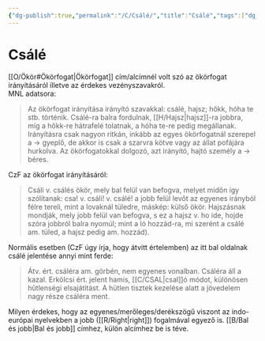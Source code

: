 ```yaml
---
{"dg-publish":true,"permalink":"/C/Csálé/","title":"Csálé","tags":["dg_uploaded"],"created":"2023-10-23T02:33","updated":"2023-10-25T01:12"}
---
```



# Csálé

[[O/Ökör#Ökörfogat\|Ökörfogat]] cím/alcímnél volt szó az ökörfogat irányításáról illetve az érdekes vezényszavakról.  
MNL adatsora:  
> Az ökörfogat irányítása irányító szavakkal: csálé, hajsz; hőkk, hóha te stb. történik. Csálé-ra balra fordulnak, [[H/Hajsz\|hajsz]]-ra jobbra, míg a hőkk-re hátrafelé tolatnak, a hóha te-re pedig megállanak. Irányításra csak nagyon ritkán, inkább az egyes ökörfogatnál szerepel a → gyeplő, de akkor is csak a szarvra kötve vagy az állat pofájára hurkolva. Az ökörfogatokkal dolgozó, azt irányító, hajtó személy a → béres.  

CzF az ökörfogat irányításáról:  
> Csáli v. csálés ökör, mely bal felül van befogva, melyet midőn így szólítanak: csa! v. csáli! v. csálé! a jobb felül levőt az egyenes irányból félre tereli, mint a lovaknál tüledre, máskép: külső ökör. Hajszásnak mondják, mely jobb felül van befogva, s ez a hajsz v. ho ide, hojde szóra jobbról balra nyomúl; mint a ló hozzád-ra, mi szerént a csálé am. tüled, a hajsz pedig am. hozzád).  

Normális esetben (CzF úgy írja, hogy átvitt értelemben) az itt bal oldalnak csálé jelentése annyi mint ferde:  
> Átv. ért. csáléra am. görbén, nem egyenes vonalban. Csáléra áll a kazal. Erkölcsi ért. jelent hamis, [[C/CSAL\|csal]]ó módot, különösen hűtlenségi elsajátitást. A hütlen tisztek kezelése alatt a jövedelem nagy része csáléra ment.  

Milyen érdekes, hogy az egyenes/merőleges/derékszögű viszont az indo-európai nyelvekben a jobb ([[R/Right\|right]]) fogalmával egyező is. [[B/Bal és jobb\|Bal és jobb]] címhez, külön alcímhez be is téve.  